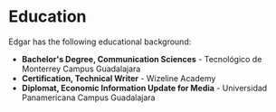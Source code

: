 # Education
Edgar has the following educational background:

- **Bachelor's Degree, Communication Sciences** - Tecnológico de Monterrey Campus Guadalajara
- **Certification, Technical Writer** - Wizeline Academy
- **Diplomat, Economic Information Update for Media** - Universidad Panamericana Campus Guadalajara